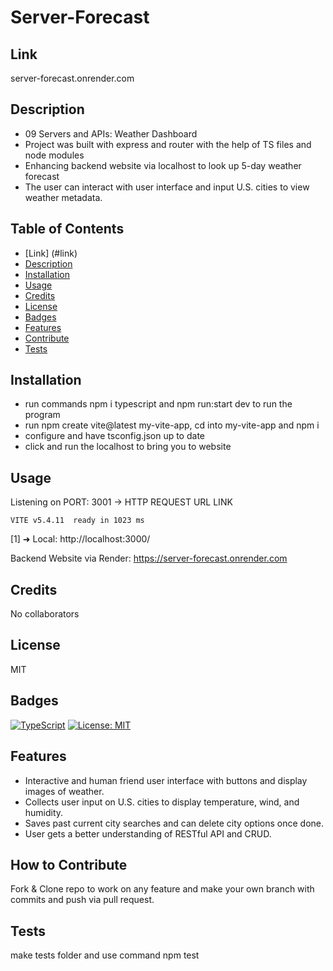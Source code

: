 # Server-Forecast

## Link 
server-forecast.onrender.com

## Description

- 09 Servers and APIs: Weather Dashboard
- Project was built with express and router with the help of TS files and node modules
- Enhancing backend website via localhost to look up 5-day weather forecast
- The user can interact with user interface and input U.S. cities to view weather metadata.

## Table of Contents 
- [Link] (#link)
- [Description](#description)
- [Installation](#installation)
- [Usage](#usage)
- [Credits](#credits)
- [License](#license)
- [Badges](#badges)
- [Features](#features)
- [Contribute](#how-to-contribute)
- [Tests](#tests)


## Installation

- run commands npm i typescript and npm run:start dev to run the program
- run npm create vite@latest my-vite-app, cd into my-vite-app and npm i
- configure and have tsconfig.json up to date
- click and run the localhost to bring you to website

## Usage

 Listening on PORT: 3001 -> HTTP REQUEST URL LINK

    VITE v5.4.11  ready in 1023 ms
[1]   ➜  Local:   http://localhost:3000/

Backend Website via Render: https://server-forecast.onrender.com

## Credits

No collaborators

## License

MIT

## Badges

[![TypeScript](https://img.shields.io/badge/TypeScript-007ACC?style=for-the-badge&logo=typescript&logoColor=white)](https://www.typescriptlang.org/)
[![License: MIT](https://img.shields.io/badge/License-MIT-yellow.svg)](https://opensource.org/licenses/MIT)



## Features

- Interactive and human friend user interface with buttons and display images of weather.
- Collects user input on U.S. cities to display temperature, wind, and humidity.
- Saves past current city searches and can delete city options once done.
- User gets a better understanding of RESTful API and CRUD.

## How to Contribute

Fork & Clone repo to work on any feature and make your own branch with commits and push via pull request.

## Tests

make tests folder and use command npm test
